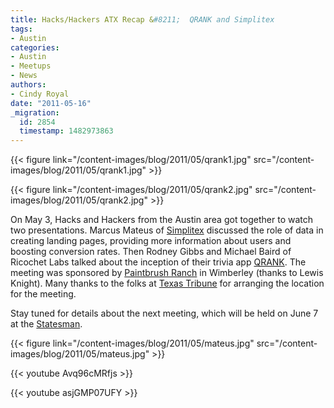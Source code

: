 ```yaml
---
title: Hacks/Hackers ATX Recap &#8211;  QRANK and Simplitex
tags:
- Austin
categories:
- Austin
- Meetups
- News
authors:
- Cindy Royal
date: "2011-05-16"
_migration:
  id: 2854
  timestamp: 1482973863
---
```


{{< figure link="/content-images/blog/2011/05/qrank1.jpg" src="/content-images/blog/2011/05/qrank1.jpg" >}}

{{< figure link="/content-images/blog/2011/05/qrank2.jpg" src="/content-images/blog/2011/05/qrank2.jpg" >}}

On May 3, Hacks and Hackers from the Austin area got together to watch two presentations. Marcus Mateus of [Simplitex][1] discussed the role of data in creating landing pages, providing more information about users and boosting conversion rates. Then Rodney Gibbs and Michael Baird of Ricochet Labs talked about the inception of their trivia app [QRANK][2]. The meeting was sponsored by [Paintbrush Ranch][3] in Wimberley (thanks to Lewis Knight). Many thanks to the folks at [Texas Tribune][4] for arranging the location for the meeting.

Stay tuned for details about the next meeting, which will be held on June 7 at the [Statesman][5].

{{< figure link="/content-images/blog/2011/05/mateus.jpg" src="/content-images/blog/2011/05/mateus.jpg" >}}

{{< youtube Avq96cMRfjs >}}

{{< youtube asjGMP07UFY >}}

 [1]: http://www.simplitex.com/
 [2]: http://qrankthegame.com/
 [3]: http://www.paintbrushranch.net/
 [4]: http://texastribune.org
 [5]: http://statesman.com